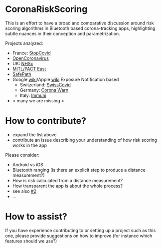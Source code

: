 # CoronaRiskScoring

This is an effort to have a broad and comparative discussion around risk scoring algorithms in Bluetooth based corona-tracking apps, highlighting subtle nuances in their conception and parametrization. 

Projects analyzed:
- France: [StopCovid](https://gitlab.inria.fr/stopcovid19)
- [OpenCoronavirus](https://github.com/open-coronavirus)
- UK: [NHSx](https://github.com/nhsx/)
- [MITL/PACT East](https://github.com/mitll/)
- [SafePath](https://github.com/Path-Check)
- Google [wiki](https://github.com/PersonalDataIO/CoronaRiskScoring/wiki/Google-Exposure-Notification-framework-configuration)/Apple [wiki](https://github.com/PersonalDataIO/CoronaRiskScoring/wiki/Apple-Exposure-Notification-framework-configuration) Exposure Notification based
  - Switzerland: [SwissCovid](https://github.com/DP-3T/)
  - Germany: [Corona Warn](https://github.com/corona-warn-app)
  - Italy: [Immuni](https://github.com/immuni-app)
- < many we are missing >


# How to contribute?

* expand the list above
* contribute an issue describing your understanding of how risk scoring works in the app

Please consider:
* Android vs iOS
* Bluetooth ranging (is there an explicit step to produce a distance measurement?)
* How is risk calculated from a distance measurement?
* How transparent the app is about the whole process?
* see also [#2](https://github.com/PersonalDataIO/CoronaRiskScoring/issues/2)
* ...

# How to assist?
If you have experience contributing to or setting up a project such as this one, please provide suggestions on how to improve (for instance which features should we use?)
